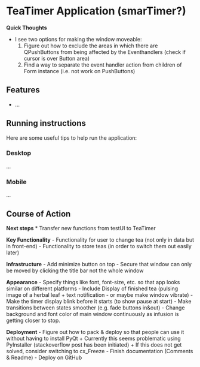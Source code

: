 # TeaTimer Application (smarTimer?)
**Quick Thoughts**
* I see two options for making the window moveable:
	1. Figure out how to exclude the areas in which there are QPushButtons from being affected by the Eventhandlers (check if cursor is over Button area)
	2. Find a way to separate the event handler action from children of Form instance (i.e. not work on PushButtons)


Features
--------------------------------------------------------------
* ...



Running instructions
--------------------------------------------------------------
Here are some useful tips to help run the application:

### Desktop
...

### Mobile
...




Course of Action
--------------------------------------------------------------
**Next steps**
	* Transfer new functions from testUI to TeaTimer

**Key Functionality**
	- Functionality for user to change tea (not only in data but in front-end)
	- Functionality to store teas (in order to switch them out easily later)

**Infrastructure**
	- Add minimize button on top
	- Secure that window can only be moved by clicking the title bar not the whole window

**Appearance**
	- Specify things like font, font-size, etc. so that app looks similar on different platforms
	- Include Display of finished tea (pulsing image of a herbal leaf + text notification - or maybe make window vibrate)
	- Make the timer display blink before it starts (to show pause at start)
	- Make transitions between states smoother (e.g. fade buttons in&out)
	- Change background and font color of main window continuously as infusion is getting closer to stop.

**Deployment**
	- Figure out how to pack & deploy so that people can use it without having to install PyQt
    	+ Currently this seems problematic using PyInstaller (stackoverflow post has been initiated)
    	+ If this does not get solved, consider switching to cx_Freeze
	- Finish documentation (Comments & Readme)
	- Deploy on GitHub
